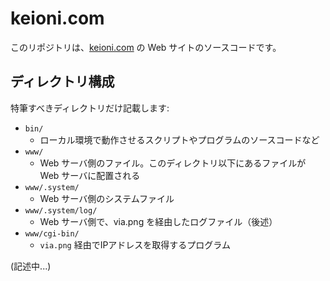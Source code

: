 # keioni.com

このリポジトリは、[keioni.com](https://keioni.com) の Web サイトのソースコードです。

## ディレクトリ構成

特筆すべきディレクトリだけ記載します:

- `bin/`
    - ローカル環境で動作させるスクリプトやプログラムのソースコードなど
- `www/`
    - Web サーバ側のファイル。このディレクトリ以下にあるファイルが Web サーバに配置される
- `www/.system/`
    - Web サーバ側のシステムファイル
- `www/.system/log/`
    - Web サーバ側で、via.png を経由したログファイル（後述）
- `www/cgi-bin/`
    - `via.png` 経由でIPアドレスを取得するプログラム

(記述中...)
